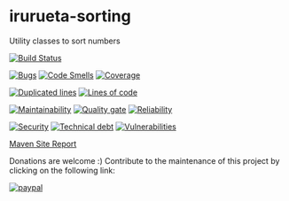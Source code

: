 # irurueta-sorting
Utility classes to sort numbers

[![Build Status](https://travis-ci.org/albertoirurueta/irurueta-sorting.svg?branch=master)](https://travis-ci.org/albertoirurueta/irurueta-sorting)


[![Bugs](https://sonarcloud.io/api/project_badges/measure?project=albertoirurueta_irurueta-sorting&metric=bugs)](https://sonarcloud.io/dashboard?id=albertoirurueta_irurueta-sorting)
[![Code Smells](https://sonarcloud.io/api/project_badges/measure?project=albertoirurueta_irurueta-sorting&metric=code_smells)](https://sonarcloud.io/dashboard?id=albertoirurueta_irurueta-sorting)
[![Coverage](https://sonarcloud.io/api/project_badges/measure?project=albertoirurueta_irurueta-sorting&metric=coverage)](https://sonarcloud.io/dashboard?id=albertoirurueta_irurueta-sorting)

[![Duplicated lines](https://sonarcloud.io/api/project_badges/measure?project=albertoirurueta_irurueta-sorting&metric=duplicated_lines_density)](https://sonarcloud.io/dashboard?id=albertoirurueta_irurueta-sorting)
[![Lines of code](https://sonarcloud.io/api/project_badges/measure?project=albertoirurueta_irurueta-sorting&metric=ncloc)](https://sonarcloud.io/dashboard?id=albertoirurueta_irurueta-sorting)

[![Maintainability](https://sonarcloud.io/api/project_badges/measure?project=albertoirurueta_irurueta-sorting&metric=sqale_rating)](https://sonarcloud.io/dashboard?id=albertoirurueta_irurueta-sorting)
[![Quality gate](https://sonarcloud.io/api/project_badges/measure?project=albertoirurueta_irurueta-sorting&metric=alert_status)](https://sonarcloud.io/dashboard?id=albertoirurueta_irurueta-sorting)
[![Reliability](https://sonarcloud.io/api/project_badges/measure?project=albertoirurueta_irurueta-sorting&metric=reliability_rating)](https://sonarcloud.io/dashboard?id=albertoirurueta_irurueta-sorting)

[![Security](https://sonarcloud.io/api/project_badges/measure?project=albertoirurueta_irurueta-sorting&metric=security_rating)](https://sonarcloud.io/dashboard?id=albertoirurueta_irurueta-sorting)
[![Technical debt](https://sonarcloud.io/api/project_badges/measure?project=albertoirurueta_irurueta-sorting&metric=sqale_index)](https://sonarcloud.io/dashboard?id=albertoirurueta_irurueta-sorting)
[![Vulnerabilities](https://sonarcloud.io/api/project_badges/measure?project=albertoirurueta_irurueta-sorting&metric=vulnerabilities)](https://sonarcloud.io/dashboard?id=albertoirurueta_irurueta-sorting)

[Maven Site Report](http://albertoirurueta.github.io/irurueta-numerical)

Donations are welcome :)
Contribute to the maintenance of this project by clicking on the following link:

[![paypal](https://www.paypalobjects.com/webstatic/en_US/i/buttons/PP_logo_h_100x26.png)](https://paypal.me/albertoirurueta)